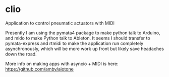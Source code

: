 # clio
Application to control pneumatic actuators with MIDI

Presently I am using the pymata4 package to make python talk to Arduino, and mido to make Python talk to Ableton. It seems I should transfer to pymata-express and rtmidi to make the application run completely asynchronously, which will be more work up front but likely save headaches down the road.

More info on making apps with asyncio + MIDI is here: https://github.com/ambv/aiotone
